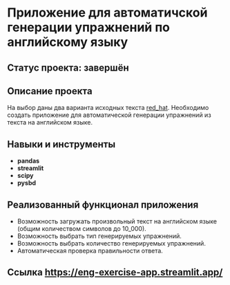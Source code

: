 # Приложение для автоматичской генерации упражнений по английскому языку

## Статус проекта: завершён

## Описание проекта

На выбор даны два варианта исходных текста [red_hat](https://github.com/EVD-23/pet-projects/tree/main/english_exercises_app/red_hat). Необходимо создать приложение для автоматической генерации упражнений из текста на английском языке.

## Навыки и инструменты

- **pandas**
- **streamlit**
- **scipy**
- **pysbd**

## Реализованный функционал приложения

- Возможность загружать произвольный текст на английском языке (общим количеством символов до 10_000).
- Возможность выбрать тип генерируемых упражнений.
- Возможность выбрать количество генерируемых упражнений.
- Автоматическая проверка правильности ответа.

## Ссылка https://eng-exercise-app.streamlit.app/
